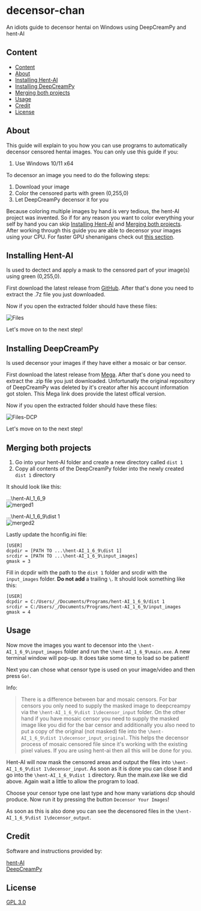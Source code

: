 # decensor-chan <!-- omit in toc --> 

An idiots guide to decensor hentai on Windows using DeepCreamPy and hent-AI

## Content

- [Content](#content)
- [About](#about)
- [Installing Hent-AI](#installing-hent-ai)
- [Installing DeepCreamPy](#installing-deepcreampy)
- [Merging both projects](#merging-both-projects)
- [Usage](#usage)
- [Credit](#credit)
- [License](#license)

## About

This guide will explain to you how you can use programs to automatically decensor censored hentai images. You can only use this guide if you:

1. Use Windows 10/11 x64

To decensor an image you need to do the following steps:

1. Download your image
2. Color the censored parts with green (0,255,0)
3. Let DeepCreamPy decensor it for you 

Because coloring multiple images by hand is very tedious, the hent-AI project was invented. So if for any reason you want to color everything your self by hand you can skip [Installing Hent-AI](#installing-hent-ai) and [Merging both projects](#merging-both-projects). After working through this guide you are able to decensor your images using your CPU. For faster GPU shenanigans check out [this section](https://github.com/natethegreate/hent-AI#requirements).

## Installing Hent-AI

Is used to dectect and apply a mask to the censored part of your image(s) using green (0,255,0).

First download the latest release from [GitHub](https://github.com/natethegreate/hent-AI/releases/download/v1.6.9/hent-AI_1_6_9.7z). After that's done you need to extract the .7z file you just downloaded.

Now if you open the extracted folder should have these files:  

![Files](https://i.imgur.com/5g4dive.png)

Let's move on to the next step!

## Installing DeepCreamPy

Is used decensor your images if they have either a mosaic or bar censor.

First download the latest release from [Mega](https://mega.nz/file/mhESmDqB#K1oGhABr2uPmxEHcbJD6uVLGhCLeZoUB7h2Z8Duyfvg). After that's done you need to extract the .zip file you just downloaded. Unfortunatly the original repository of DeepCreamPy was deleted by it's creator after his account information got stolen. This Mega link does provide the latest offical version.

Now if you open the extracted folder should have these files:  

![Files-DCP](https://i.imgur.com/rV4flVI.png)

Let's move on to the next step!

## Merging both projects

1. Go into your hent-AI folder and create a new directory called ```dist 1```
2. Copy all contents of the DeepCreamPy folder into the newly created ```dist 1``` directory

It should look like this:

...\hent-AI_1_6_9\
![merged1](https://i.imgur.com/LcPpADi.png)

...\hent-AI_1_6_9\dist 1\
![merged2](https://i.imgur.com/rV4flVI.png)

Lastly update the hconfig.ini file:

```
[USER]
dcpdir = [PATH TO ...\hent-AI_1_6_9\dist 1]
srcdir = [PATH TO ...\hent-AI_1_6_9\input_images]
gmask = 3
```

Fill in dcpdir with the path to the ```dist 1``` folder and srcdir with the ```input_images``` folder. **Do not add** a trailing ```\```.
It should look something like this:

```
[USER]
dcpdir = C:/Users/_/Documents/Programs/hent-AI_1_6_9/dist 1
srcdir = C:/Users/_/Documents/Programs/hent-AI_1_6_9/input_images
gmask = 4
```

## Usage

Now move the images you want to decensor into the ```\hent-AI_1_6_9\input_images``` folder and run the ```\hent-AI_1_6_9\main.exe```. A new terminal window will pop-up. It does take some time to load so be patient!

Next you can chose what censor type is used on your image/video and then press ```Go!```. 

Info:

>There is a difference between bar and mosaic censors. For bar censors you only need to supply the masked image to deepcreampy via the ```\hent-AI_1_6_9\dist 1\decensor_input``` folder. On the other hand if you have mosaic censor you need to supply the masked image like you did for the bar censor and additionally you also need to put a copy of the original (not masked) file into the ```\hent-AI_1_6_9\dist 1\decensor_input_original```. This helps the decensor process of mosaic censored file since it's working with the existing pixel values. If you are using hent-ai then all this will be done for you.

Hent-AI will now mask the censored areas and output the files into ```\hent-AI_1_6_9\dist 1\decensor_input```. As soon as it is done you can close it and go into the ```\hent-AI_1_6_9\dist 1``` directory. Run the main.exe like we did above. Again wait a little to allow the program to load.

Choose your censor type one last type and how many variations dcp should produce. Now run it by pressing the button ```Decensor Your Images```!

As soon as this is also done you can see the decensored files in the ```\hent-AI_1_6_9\dist 1\decensor_output```.

## Credit

Software and instructions provided by:

[hent-AI](https://github.com/natethegreate/hent-AI/releases/download/v1.6.9/hent-AI_1_6_9.7z)  
[DeepCreamPy](https://github.com/deeppomf/DeepCreamPy)

## License

[GPL 3.0](LICENSE)
